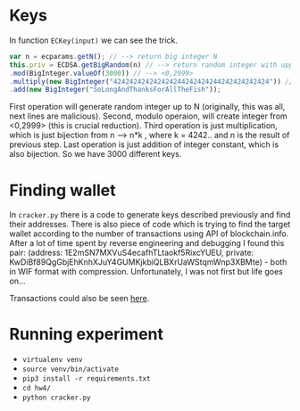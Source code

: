 # Keys
In function `ECKey(input)` we can see the trick.

```javascript
var n = ecparams.getN(); // --> return big integer N
this.priv = ECDSA.getBigRandom(n) // --> return random integer with upper bound N
.mod(BigInteger.valueOf(3000)) // --> <0,2999>
.multiply(new BigInteger("424242424242424244242424244242424242424")) // --> multiple of this integer 4242...
.add(new BigInteger("SoLongAndThanksForAllTheFish"));
```
First operation will generate random integer up to N (originally, this was all, next lines are malicious). Second, modulo operaion, will create integer from <0,2999> (this is crucial reduction). Third operation is just multiplication, which is just bijection from n --> n\*k , where k = 4242.. and n is the result of previous step. Last operation is just addition of integer constant, which is also bijection. So we have 3000 different keys.

# Finding wallet
In `cracker.py` there is a code to generate keys described previously and find their addresses. There is also piece of code which is trying to find the target wallet according to the number of transactions using API of blockchain.info. After a lot of time spent by reverse engineering and debugging I found this pair: (address: 1E2mSN7MXVuS4ecafhTLtaokf5RixcYUEU, private: KwDiBf89QgGbjEhKnhXJuY4GUMKjkbiQLBXrUaWStqmWnp3XBMte) - both in WIF format with compression. Unfortunately, I was not first but life goes on...

Transactions could also be seen [here](https://www.blockchain.com/btc/address/1E2mSN7MXVuS4ecafhTLtaokf5RixcYUEU?page=1).

# Running experiment
- `virtualenv venv`
- `source venv/bin/activate`
- `pip3 install -r requirements.txt`
- `cd hw4/`
- `python cracker.py`
